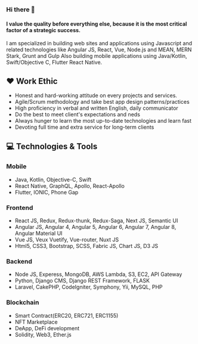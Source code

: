 ### Hi there 👋
#### I value the quality before everything else, because it is the most critical factor of a strategic success.
I am specialized in building web sites and applications using Javascript and related technologies like Angular JS, React, Vue, Node.js and MEAN, MERN Stark, Grunt and Gulp
Also building mobile applications using Java/Kotlin, Swift/Objective C, Flutter React Native.

## ❤️ Work Ethic
 - Honest and hard-working attitude on every projects and services.
 - Agile/Scrum methodology and take best app design patterns/practices
 - High proficiency in verbal and written English, daily communicator
 - Do the best to meet client's expectations and neds
 - Always hunger to learn the most up-to-date technologies and learn fast
 - Devoting full time and extra service for long-term clients

## 💻 Technologies & Tools

### Mobile
- Java, Kotlin, Objective-C, Swift
- React Native, GraphQL, Apollo, React-Apollo
- Flutter, IONIC, Phone Gap

### Frontend
- React JS, Redux, Redux-thunk, Redux-Saga, Next JS, Semantic UI
- Angular JS, Angular 4, Angular 5, Angular 6, Angular 7, Angular 8, Angular Material UI
- Vue JS, Veux Vuetify, Vue-router, Nuxt JS
- Html5, CSS3, Bootstrap, SCSS, Fabric JS, Chart JS, D3 JS

### Backend
- Node JS, Experess, MongoDB, AWS Lambda, S3, EC2, API Gateway
- Python, Django CMS, Django REST Framework, FLASK
- Laravel, CakePHP, CodeIgniter, Symphony, Yii, MySQL, PHP

### Blockchain
- Smart Contract(ERC20, ERC721, ERC1155)
- NFT Marketplace
- DeApp, DeFi development
- Solidity, Web3, Ether.js

